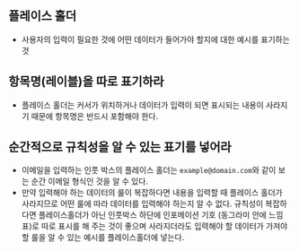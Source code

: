 ## 플레이스 홀더
- 사용자의 입력이 필요한 것에 어떤 데이터가 들어가야 할지에 대한 예시를 표기하는 것

## 항목명(레이블)을 따로 표기하라
- 플레이스 홀더는 커서가 위치하거나 데이터가 입력이 되면 표시되는 내용이 사라지기 때문에 항목명은 반드시 포함해야 한다.

## 순간적으로 규칙성을 알 수 있는 표기를 넣어라
- 이메일을 입력하는 인풋 박스의 플레이스 홀더는 `example@domain.com`와 같이 보는 순간 이메일 형식인 것을 알 수 있다.
- 만약 입력해야 하는 데이터의 룰이 복잡하다면 내용을 입력할 때 플레이스 홀더가 사라지므로 어떤 룰에 따라 데이터를 입력해야 하는지 알 수 없다. 규칙성이 복잡하다면 플레이스홀더가 아닌 인풋박스 하단에 인포메이션 기호 (동그라미 안에 느낌표)로 따로 표시를 해 주는 것이 좋으며 사라지더라도 입력해야 할 데이터가 가져야 할 룰을 알 수 있는 예시를 플레이스홀더에 넣는다.
